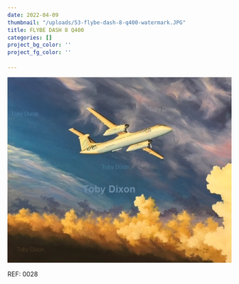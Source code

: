 ```yaml
---
date: 2022-04-09
thumbnail: "/uploads/53-flybe-dash-8-q400-watermark.JPG"
title: FLYBE DASH 8 Q400
categories: []
project_bg_color: ''
project_fg_color: ''

---
```

![](/uploads/53-flybe-dash-8-q400-watermark.JPG)

REF: 0028